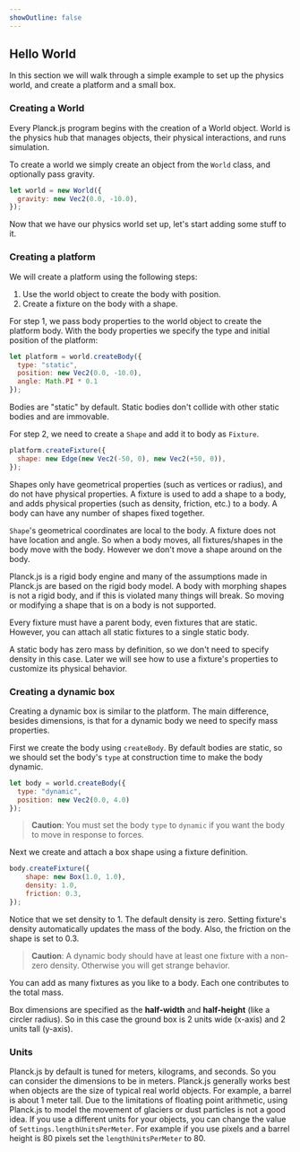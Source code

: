 ```yaml
---
showOutline: false
---
```


## Hello World

In this section we will walk through a simple example to set up the physics world, and create a platform and a small box.

### Creating a World
Every Planck.js program begins with the creation of a World object.
World is the physics hub that manages objects, their physical interactions, and runs simulation.

To create a world we simply create an object from the `World` class, and optionally pass gravity.

```js
let world = new World({
  gravity: new Vec2(0.0, -10.0),
});
```

Now that we have our physics world set up, let's start adding some stuff to it.

### Creating a platform

We will create a platform using the following steps:

1. Use the world object to create the body with position.
1. Create a fixture on the body with a shape.

For step 1, we pass body properties to the world object to create the platform body.
With the body properties we specify the type and initial position of the platform:

```js
let platform = world.createBody({
  type: "static",
  position: new Vec2(0.0, -10.0),
  angle: Math.PI * 0.1
});
```

Bodies are "static" by default. Static bodies don't collide with other static bodies and are immovable.

For step 2, we need to create a `Shape` and add it to body as `Fixture`.

```js
platform.createFixture({
  shape: new Edge(new Vec2(-50, 0), new Vec2(+50, 0)),
});
```

Shapes only have geometrical properties (such as vertices or radius), and do not have physical properties.
A fixture is used to add a shape to a body, and adds physical properties (such as density, friction, etc.) to a body.
A body can have any number of shapes fixed together.

`Shape`'s geometrical coordinates are local to the body. A fixture does not have location and angle. So when a body moves, all fixtures/shapes in the body move with the body. However we don't move a shape around on the body.

Planck.js is a rigid body engine and many of the assumptions made in Planck.js are based on the rigid body model.
A body with morphing shapes is not a rigid body, and if this is violated many things will break.
So moving or modifying a shape that is on a body is not supported.

Every fixture must have a parent body, even fixtures that are static.
However, you can attach all static fixtures to a single static body.

A static body has zero mass by definition, so we don't need to specify density in this case.
Later we will see how to use a fixture's properties to customize its physical behavior.

### Creating a dynamic box
Creating a dynamic box is similar to the platform. The main difference, besides dimensions, is that for a dynamic body we need to specify mass properties.

First we create the body using `createBody`. By default bodies are static, so we should set the body's `type` at construction time to make the body dynamic.

```js
let body = world.createBody({
  type: "dynamic",
  position: new Vec2(0.0, 4.0)
});
```

> **Caution**:
> You must set the body `type` to `dynamic` if you want the body to move in response to forces.

Next we create and attach a box shape using a fixture definition.

```js
body.createFixture({
    shape: new Box(1.0, 1.0),
    density: 1.0,
    friction: 0.3,
});
```

Notice that we set density to 1. The default density is zero. Setting fixture's density automatically updates the mass of the body. Also, the friction on the shape is set to 0.3.

> **Caution**:
> A dynamic body should have at least one fixture with a non-zero density. Otherwise you will get strange behavior.

You can add as many fixtures as you like to a body. Each one contributes to the total mass.

Box dimensions are specified as the **half-width** and **half-height** (like a circler radius).
So in this case the ground box is 2 units wide (x-axis) and 2 units tall (y-axis).

### Units
Planck.js by default is tuned for meters, kilograms, and seconds. So you can consider the dimensions to be in meters.
Planck.js generally works best when objects are the size of typical real world objects. For example, a barrel is about 1 meter tall.
Due to the limitations of floating point arithmetic, using Planck.js to model the movement of glaciers or dust particles is not a good idea.
If you use a different units for your objects, you can change the value of `Settings.lengthUnitsPerMeter`.
For example if you use pixels and a barrel height is 80 pixels set the `lengthUnitsPerMeter` to 80.
